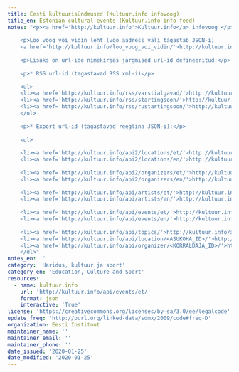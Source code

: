 ```yaml
---
title: Eesti kultuurisündmused (Kultuur.info infovoog)
title_en: Estonian cultural events (Kultuur.info info feed)
notes: "<p><a href='http://kultuur.info'>Kultuur.info</a> infovoog </p>
    
    <p>Loo voog või vidin leht (voo aadress väli tagastab JSON-i)
    <a href='http://kultuur.info/loo_voog_voi_vidin/'>http://kultuur.info/loo_voog_voi_vidin/</a></p>
    
    <p>Lisaks on url-ide nimekirjas järgmised url-id defineeritud:</p>
    
    <p>* RSS url-id (tagastavad RSS xml-i)</p>
    
    <ul>
    <li><a href='http://kultuur.info/rss/varstialgavad/'>http://kultuur.info/rss/varstialgavad/</a></li>
    <li><a href='http://kultuur.info/rss/startingsoon/'>http://kultuur.info/rss/startingsoon/</a></li>
    <li><a href='http://kultuur.info/rss/rustartingsoon/'>http://kultuur.info/rss/rustartingsoon/</a></li>
    </ul>
    
    <p>* Export url-id (tagastavad reeglina JSON-i):</p>
    
    <ul>
    
    <li><a href='http://kultuur.info/api2/locations/et/'>http://kultuur.info/api2/locations/et/</a></li>
    <li><a href='http://kultuur.info/api2/locations/en/'>http://kultuur.info/api2/locations/en/</a></li>
    
    <li><a href='http://kultuur.info/api2/organizers/et/'>http://kultuur.info/api2/organizers/et/</a></li>
    <li><a href='http://kultuur.info/api2/organizers/en/'>http://kultuur.info/api2/organizers/en/</a></li>
    
    <li><a href='http://kultuur.info/api/artists/et/'>http://kultuur.info/api/artists/et/</a></li>
    <li><a href='http://kultuur.info/api/artists/en/'>http://kultuur.info/api/artists/en/</a></li>
    
    <li><a href='http://kultuur.info/api/events/et/'>http://kultuur.info/api/events/et/</a></li>
    <li><a href='http://kultuur.info/api/events/en/'>http://kultuur.info/api/events/en/</a></li>
    
    <li><a href='http://kultuur.info/api/topics/'>http://kultuur.info/api/topics/</a></li>
    <li><a href='http://kultuur.info/api/location/<ASUKOHA_ID>/'>http://kultuur.info/api/location/<ASUKOHA_ID</a></li>
    <li><a href='http://kultuur.info/api/organizer/<KORRALDAJA_ID>/'>http://kultuur.info/api/organizer/<KORRALDAJA_ID>/</a></li>
    </ul>"
notes_en: ''
category: 'Haridus, kultuur ja sport'
category_en: 'Education, Culture and Sport'
resources:
  - name: kultuur.info
    url: 'http://kultuur.info/api/events/et/'
    format: json
    interactive: 'True'
license: 'https://creativecommons.org/licenses/by-sa/3.0/ee/legalcode'
update_freq: 'http://purl.org/linked-data/sdmx/2009/code#freq-D'
organization: Eesti Instituut
maintainer_name: ''
maintainer_email: ''
maintainer_phone: ''
date_issued: '2020-01-25'
date_modified: '2020-01-25'
---
```

